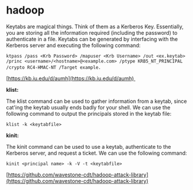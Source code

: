 # hadoop
Keytabs are magical things. Think of them as a Kerberos Key. Essentially, you are storing all the information required (including the password) to authenticate in a file. Keytabs can be generated by interfacing with the Kerberos server and executing the following command:

`ktpass /pass <Krb Password> /mapuser <Krb Username> /out <ex.keytab> /princ <username>/<hostname>@<example.com> /ptype KRB5_NT_PRINCIPAL /crypto RC4-HMAC-NT /Target example.` 

[https://kb.iu.edu/d/aumh](https://kb.iu.edu/d/aumh) 

**klist:**

The klist command can be used to gather information from a keytab, since cat'ing the keytab usually ends badly for your shell. We can use the following command to output the principals stored in the keytab file:

`klist -k <keytabfile>`  
  
**kinit:**

The kinit command can be used to use a keytab, authenticate to the Kerberos server, and request a ticket. We can use the following command:

`kinit <principal name> -k -V -t <keytabfile>`  
  
[https://github.com/wavestone-cdt/hadoop-attack-library](https://github.com/wavestone-cdt/hadoop-attack-library)
